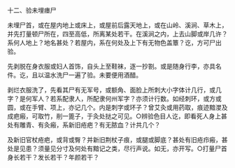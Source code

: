 十二、验未埋瘗尸

未埋尸首，或在屋内地上或床上，或屋前后露天地上，或在山岭、溪涧、草木上，并先打量顿尸所在，四至高低，所离某处若干。在溪涧之内，上去山脚或岸几许？系何人地上？地名甚处？若屋内，系在何处及上下有无物色盖簟？讫，方可尸出验。

先剥脱在身衣服或妇人首饰，自头上至鞋袜，逐一抄劄。或是随身行李，亦具名件。讫，且以温水洗尸一遍了验。未要便用酒醋。

剥烂衣服洗了，先看其尸有无军号，或额角、面脸上所刺大小字体计几行，或几字？是何军人？若系配隶人，所配隶何州军字？亦须计行数。如经刺环，或方或圆，或在手臂、项上，亦记几个。内是刺字或环子？曾艾灸或用药取，痕迹黯漤及成疤瘢，可取竹，削一篦子，于灸处挞之可见。○辨验色目人讫，即看死人身上甚处有雕青、有灸瘢，系新旧疮疤？有无脓血？计共几个？

及新旧官杖疮疤，或背或臀？并新旧荆杖子痕，或腿或脚底？甚处有旧疮疖瘢，甚处是见患？须量见分寸及何处有黯记之类，尽行声说。如无，亦开写。○打量尸首身长若干？发长若干？年颜若干？

